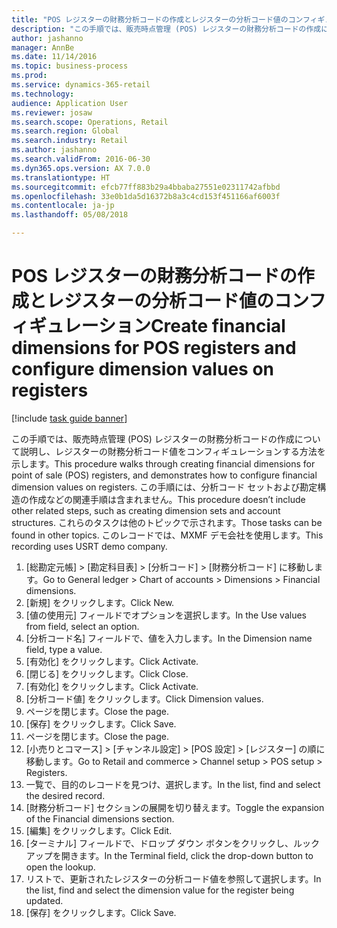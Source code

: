 ```yaml
--- 
title: "POS レジスターの財務分析コードの作成とレジスターの分析コード値のコンフィギュレーション"
description: "この手順では、販売時点管理 (POS) レジスターの財務分析コードの作成について説明し、レジスターの財務分析コード値をコンフィギュレーションする方法を示します。"
author: jashanno
manager: AnnBe
ms.date: 11/14/2016
ms.topic: business-process
ms.prod: 
ms.service: dynamics-365-retail
ms.technology: 
audience: Application User
ms.reviewer: josaw
ms.search.scope: Operations, Retail
ms.search.region: Global
ms.search.industry: Retail
ms.author: jashanno
ms.search.validFrom: 2016-06-30
ms.dyn365.ops.version: AX 7.0.0
ms.translationtype: HT
ms.sourcegitcommit: efcb77ff883b29a4bbaba27551e02311742afbbd
ms.openlocfilehash: 33e0b1da5d16372b8a3c4cd153f451166af6003f
ms.contentlocale: ja-jp
ms.lasthandoff: 05/08/2018

---
```

# <a name="create-financial-dimensions-for-pos-registers-and-configure-dimension-values-on-registers"></a><span data-ttu-id="73ae2-103">POS レジスターの財務分析コードの作成とレジスターの分析コード値のコンフィギュレーション</span><span class="sxs-lookup"><span data-stu-id="73ae2-103">Create financial dimensions for POS registers and configure dimension values on registers</span></span>

[!include [task guide banner](../includes/task-guide-banner.md)]

<span data-ttu-id="73ae2-104">この手順では、販売時点管理 (POS) レジスターの財務分析コードの作成について説明し、レジスターの財務分析コード値をコンフィギュレーションする方法を示します。</span><span class="sxs-lookup"><span data-stu-id="73ae2-104">This procedure walks through creating financial dimensions for point of sale (POS) registers, and demonstrates how to configure financial dimension values on registers.</span></span> <span data-ttu-id="73ae2-105">この手順には、分析コード セットおよび勘定構造の作成などの関連手順は含まれません。</span><span class="sxs-lookup"><span data-stu-id="73ae2-105">This procedure doesn’t include other related steps, such as creating dimension sets and account structures.</span></span> <span data-ttu-id="73ae2-106">これらのタスクは他のトピックで示されます。</span><span class="sxs-lookup"><span data-stu-id="73ae2-106">Those tasks can be found in other topics.</span></span> <span data-ttu-id="73ae2-107">このレコードでは、MXMF デモ会社を使用します。</span><span class="sxs-lookup"><span data-stu-id="73ae2-107">This recording uses USRT demo company.</span></span>

1. <span data-ttu-id="73ae2-108">[総勘定元帳] > [勘定科目表] > [分析コード] > [財務分析コード] に移動します。</span><span class="sxs-lookup"><span data-stu-id="73ae2-108">Go to General ledger > Chart of accounts > Dimensions > Financial dimensions.</span></span>
2. <span data-ttu-id="73ae2-109">[新規] をクリックします。</span><span class="sxs-lookup"><span data-stu-id="73ae2-109">Click New.</span></span>
3. <span data-ttu-id="73ae2-110">[値の使用元] フィールドでオプションを選択します。</span><span class="sxs-lookup"><span data-stu-id="73ae2-110">In the Use values from field, select an option.</span></span>
4. <span data-ttu-id="73ae2-111">[分析コード名] フィールドで、値を入力します。</span><span class="sxs-lookup"><span data-stu-id="73ae2-111">In the Dimension name field, type a value.</span></span>
5. <span data-ttu-id="73ae2-112">[有効化] をクリックします。</span><span class="sxs-lookup"><span data-stu-id="73ae2-112">Click Activate.</span></span>
6. <span data-ttu-id="73ae2-113">[閉じる] をクリックします。</span><span class="sxs-lookup"><span data-stu-id="73ae2-113">Click Close.</span></span>
7. <span data-ttu-id="73ae2-114">[有効化] をクリックします。</span><span class="sxs-lookup"><span data-stu-id="73ae2-114">Click Activate.</span></span>
8. <span data-ttu-id="73ae2-115">[分析コード値] をクリックします。</span><span class="sxs-lookup"><span data-stu-id="73ae2-115">Click Dimension values.</span></span>
9. <span data-ttu-id="73ae2-116">ページを閉じます。</span><span class="sxs-lookup"><span data-stu-id="73ae2-116">Close the page.</span></span>
10. <span data-ttu-id="73ae2-117">[保存] をクリックします。</span><span class="sxs-lookup"><span data-stu-id="73ae2-117">Click Save.</span></span>
11. <span data-ttu-id="73ae2-118">ページを閉じます。</span><span class="sxs-lookup"><span data-stu-id="73ae2-118">Close the page.</span></span>
12. <span data-ttu-id="73ae2-119">[小売りとコマース] > [チャンネル設定] > [POS 設定] > [レジスター] の順に移動します。</span><span class="sxs-lookup"><span data-stu-id="73ae2-119">Go to Retail and commerce > Channel setup > POS setup > Registers.</span></span>
13. <span data-ttu-id="73ae2-120">一覧で、目的のレコードを見つけ、選択します。</span><span class="sxs-lookup"><span data-stu-id="73ae2-120">In the list, find and select the desired record.</span></span>
14. <span data-ttu-id="73ae2-121">[財務分析コード] セクションの展開を切り替えます。</span><span class="sxs-lookup"><span data-stu-id="73ae2-121">Toggle the expansion of the Financial dimensions section.</span></span>
15. <span data-ttu-id="73ae2-122">[編集] をクリックします。</span><span class="sxs-lookup"><span data-stu-id="73ae2-122">Click Edit.</span></span>
16. <span data-ttu-id="73ae2-123">[ターミナル] フィールドで、ドロップ ダウン ボタンをクリックし、ルックアップを開きます。</span><span class="sxs-lookup"><span data-stu-id="73ae2-123">In the Terminal field, click the drop-down button to open the lookup.</span></span>
17. <span data-ttu-id="73ae2-124">リストで、更新されたレジスターの分析コード値を参照して選択します。</span><span class="sxs-lookup"><span data-stu-id="73ae2-124">In the list, find and select the dimension value for the register being updated.</span></span>
18. <span data-ttu-id="73ae2-125">[保存] をクリックします。</span><span class="sxs-lookup"><span data-stu-id="73ae2-125">Click Save.</span></span>


